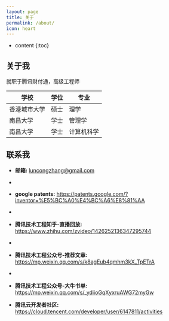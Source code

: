 ```yaml
---
layout: page
title: 关于
permalink: /about/
icon: heart
---
```


* content
{:toc}

## 关于我

就职于腾讯财付通，高级工程师

|  学校   | 学位  | 专业  |
|  ----  | ----  | ----   |
| 香港城市大学 | 硕士  | 理学  |
| 南昌大学  | 学士  | 管理学  |
| 南昌大学  | 学士  | 计算机科学  |

## 联系我

* **邮箱:** luncongzhang@gmail.com
* 
* **google patents:** https://patents.google.com/?inventor=%E5%BC%A0%E4%BC%A6%E8%81%AA
* 
* **腾讯技术工程知乎-直播回放​:** https://www.zhihu.com/zvideo/1426252136347295744
* 
* **腾讯技术工程公众号-推荐文章​:** https://mp.weixin.qq.com/s/k8agEub4qmhm3kX_TpETrA
* 
* **腾讯技术工程公众号-大牛书单​:** https://mp.weixin.qq.com/s/_ydiioGqXyxruAWG72myGw

* **腾讯云开发者社区​:** https://cloud.tencent.com/developer/user/6147811/activities

